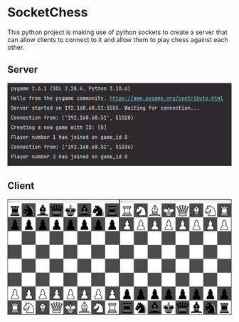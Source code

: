 # SocketChess
This python project is making use of python sockets to create a server that can allow clients to connect to it and allow them to play chess against each other.

## Server
![server_log.png](/images/readme/server_log.png)

## Client
![client_log.png](/images/readme/chess_clients.png)
